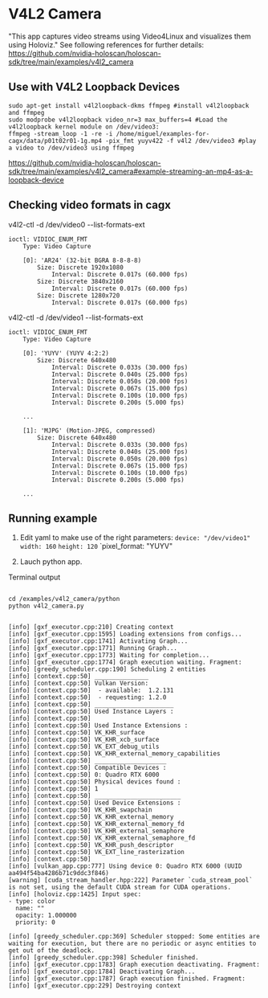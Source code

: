 # V4L2 Camera

"This app captures video streams using Video4Linux and visualizes them using Holoviz." 
See following references for further details: 
https://github.com/nvidia-holoscan/holoscan-sdk/tree/main/examples/v4l2_camera 


## Use with V4L2 Loopback Devices

```
sudo apt-get install v4l2loopback-dkms ffmpeg #install v4l2loopback and ffmpeg
sudo modprobe v4l2loopback video_nr=3 max_buffers=4 #Load the v4l2loopback kernel module on /dev/video3:
ffmpeg -stream_loop -1 -re -i /home/miguel/examples-for-cagx/data/p01t02r01-1g.mp4 -pix_fmt yuyv422 -f v4l2 /dev/video3 #play a video to /dev/video3 using ffmpeg
```
https://github.com/nvidia-holoscan/holoscan-sdk/tree/main/examples/v4l2_camera#example-streaming-an-mp4-as-a-loopback-device 

## Checking video formats in cagx

v4l2-ctl -d /dev/video0 --list-formats-ext
```
ioctl: VIDIOC_ENUM_FMT
	Type: Video Capture

	[0]: 'AR24' (32-bit BGRA 8-8-8-8)
		Size: Discrete 1920x1080
			Interval: Discrete 0.017s (60.000 fps)
		Size: Discrete 3840x2160
			Interval: Discrete 0.017s (60.000 fps)
		Size: Discrete 1280x720
			Interval: Discrete 0.017s (60.000 fps)
```

v4l2-ctl -d /dev/video1 --list-formats-ext
```
ioctl: VIDIOC_ENUM_FMT
	Type: Video Capture

	[0]: 'YUYV' (YUYV 4:2:2)
		Size: Discrete 640x480
			Interval: Discrete 0.033s (30.000 fps)
			Interval: Discrete 0.040s (25.000 fps)
			Interval: Discrete 0.050s (20.000 fps)
			Interval: Discrete 0.067s (15.000 fps)
			Interval: Discrete 0.100s (10.000 fps)
			Interval: Discrete 0.200s (5.000 fps)

	...

	[1]: 'MJPG' (Motion-JPEG, compressed)
		Size: Discrete 640x480
			Interval: Discrete 0.033s (30.000 fps)
			Interval: Discrete 0.040s (25.000 fps)
			Interval: Discrete 0.050s (20.000 fps)
			Interval: Discrete 0.067s (15.000 fps)
			Interval: Discrete 0.100s (10.000 fps)
			Interval: Discrete 0.200s (5.000 fps)

	...

```


## Running example
1. Edit yaml to make use of the right parameters:
	`device: "/dev/video1"`
	`width: 160`
	`height: 120`
	`pixel_format: "YUYV"


2. Lauch python app.

Terminal output
```

cd /examples/v4l2_camera/python
python v4l2_camera.py 


[info] [gxf_executor.cpp:210] Creating context
[info] [gxf_executor.cpp:1595] Loading extensions from configs...
[info] [gxf_executor.cpp:1741] Activating Graph...
[info] [gxf_executor.cpp:1771] Running Graph...
[info] [gxf_executor.cpp:1773] Waiting for completion...
[info] [gxf_executor.cpp:1774] Graph execution waiting. Fragment: 
[info] [greedy_scheduler.cpp:190] Scheduling 2 entities
[info] [context.cpp:50] _______________
[info] [context.cpp:50] Vulkan Version:
[info] [context.cpp:50]  - available:  1.2.131
[info] [context.cpp:50]  - requesting: 1.2.0
[info] [context.cpp:50] ______________________
[info] [context.cpp:50] Used Instance Layers :
[info] [context.cpp:50] 
[info] [context.cpp:50] Used Instance Extensions :
[info] [context.cpp:50] VK_KHR_surface
[info] [context.cpp:50] VK_KHR_xcb_surface
[info] [context.cpp:50] VK_EXT_debug_utils
[info] [context.cpp:50] VK_KHR_external_memory_capabilities
[info] [context.cpp:50] ____________________
[info] [context.cpp:50] Compatible Devices :
[info] [context.cpp:50] 0: Quadro RTX 6000
[info] [context.cpp:50] Physical devices found : 
[info] [context.cpp:50] 1
[info] [context.cpp:50] ________________________
[info] [context.cpp:50] Used Device Extensions :
[info] [context.cpp:50] VK_KHR_swapchain
[info] [context.cpp:50] VK_KHR_external_memory
[info] [context.cpp:50] VK_KHR_external_memory_fd
[info] [context.cpp:50] VK_KHR_external_semaphore
[info] [context.cpp:50] VK_KHR_external_semaphore_fd
[info] [context.cpp:50] VK_KHR_push_descriptor
[info] [context.cpp:50] VK_EXT_line_rasterization
[info] [context.cpp:50] 
[info] [vulkan_app.cpp:777] Using device 0: Quadro RTX 6000 (UUID aa494f54ba4286b71c9ddc3f846)
[warning] [cuda_stream_handler.hpp:222] Parameter `cuda_stream_pool` is not set, using the default CUDA stream for CUDA operations.
[info] [holoviz.cpp:1425] Input spec:
- type: color
  name: ""
  opacity: 1.000000
  priority: 0

[info] [greedy_scheduler.cpp:369] Scheduler stopped: Some entities are waiting for execution, but there are no periodic or async entities to get out of the deadlock.
[info] [greedy_scheduler.cpp:398] Scheduler finished.
[info] [gxf_executor.cpp:1783] Graph execution deactivating. Fragment: 
[info] [gxf_executor.cpp:1784] Deactivating Graph...
[info] [gxf_executor.cpp:1787] Graph execution finished. Fragment: 
[info] [gxf_executor.cpp:229] Destroying context
```

